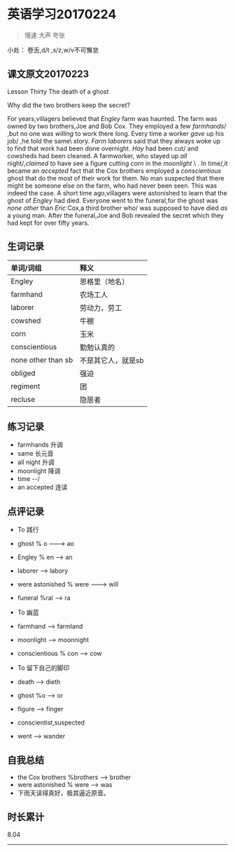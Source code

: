 # 英语学习20170224

> 慢速 大声 夸张

小处： 卷舌,d/t ,s/z,w/v不可懈怠

## 课文原文20170223

Lesson Thirty  The death of a ghost

Why did the two brothers keep the secret?

For years,villagers believed that _Engley_ farm was haunted.
The farm was owned by two brothers,Joe and Bob Cox.
They employed a few _farmhands_/ ,but no one was _willing_ to work there long.
Every time a worker _gave_ up his job/ ,he told the same\  story.
_Farm laborers_ said that they always woke up to find that work had been done overnight.
_Hay_ had been cut/ and cowsheds had been cleaned.
A farmworker, who stayed up _all_ night/,_claimed_ to have see a figure cutting _corn_ in the _moonlight_ \ .
In time/,it became an _accepted_ fact   that the Cox brothers employed a _conscientious_ ghost  that do the most of their work for them.
No man suspected   that there might be someone else on the farm, who had never been seen.
This was indeed  the case.
A short time ago,villagers were astonished to learn that the ghost of _Engley_ had died.
Everyone went to the funeral,for the ghost was _none other_ than  _Eric_ Cox,a third brother  who/ was supposed to have died _as_ a young man.
After the funeral,Joe and Bob revealed the secret  which they had kept for over fifty years.

## 生词记录
| 单词/词组 | 释义  |
|:----------|:------|
| Engley|恩格里（地名）|
| farmhand| 农场工人|
| laborer | 劳动力，劳工| 
| cowshed| 牛棚|
| corn |玉米|
| conscientious| 勤勉认真的|
| none other than sb | 不是其它人，就是sb|
| obliged |强迫|
| regiment |团|
| recluse| 隐居者

## 练习记录
* farmhands 升调
* same 长元音
* all night 升调
* moonlight 降调
* time --/
* an accepted 连读

## 点评记录
* To 践行
 * ghost % o ---> ao
 * Engley % en --> an
 * laborer -->  labory
 * were astonished % were ---> will
 * funeral %ral --> ra

* To 幽蓝
 * farmhand --> farmland
 * moonlight --> moonnight
 * conscientious % con --> cow

* To 留下自己的脚印
 * death --> dieth
 * ghost %o --> or
 * figure --> finger
 * conscientist,suspected
 * went --> wander

## 自我总结
* the Cox brothers %brothers --> brother
* were astonished % were --> was
* 下雨天读得真好，极其逼近原音。

## 时长累计
8.04

---

